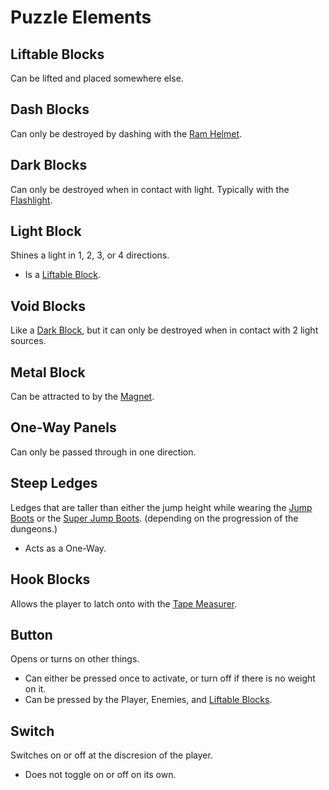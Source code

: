 # Puzzle Elements

## Liftable Blocks

Can be lifted and placed somewhere else.

## Dash Blocks

Can only be destroyed by dashing with the [Ram Helmet](obtainables.md#ramming-helmet).

## Dark Blocks

Can only be destroyed when in contact with light. Typically with the [Flashlight](obtainables.md#flashlight).

## Light Block

Shines a light in 1, 2, 3, or 4 directions.

- Is a [Liftable Block](#liftable-blocks).

## Void Blocks

Like a [Dark Block](#dark-blocks), but it can only be destroyed when in contact with 2 light sources.

## Metal Block

Can be attracted to by the [Magnet](obtainables.md#magnet).

## One-Way Panels

Can only be passed through in one direction.

## Steep Ledges

Ledges that are taller than either the jump height while wearing the [Jump Boots](obtainables.md#jump-boots) or the [Super Jump Boots](obtainables.md#super-jump-boots). (depending on the progression of the dungeons.)

- Acts as a One-Way.

## Hook Blocks

Allows the player to latch onto with the [Tape Measurer](obtainables.md#tape-measurer).

## Button

Opens or turns on other things.

- Can either be pressed once to activate, or turn off if there is no weight on it.
- Can be pressed by the Player, Enemies, and [Liftable Blocks](#liftable-blocks).

## Switch

Switches on or off at the discresion of the player.

- Does not toggle on or off on its own.
